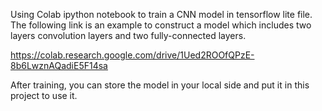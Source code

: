 Using Colab ipython notebook to train a CNN model in tensorflow lite file.
The following link is an example to construct a model which includes two layers convolution layers and two fully-connected layers.

https://colab.research.google.com/drive/1Ued2ROOfQPzE-8b6LwznAQadiE5F14sa

After training, you can store the model in your local side and put it in this project to use it.
